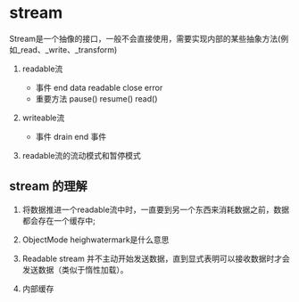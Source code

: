 # stream

Stream是一个抽像的接口，一般不会直接使用，需要实现内部的某些抽象方法(例如_read、_write、_transform)

1. readable流

    - 事件      end data readable close error
    - 重要方法   pause()  resume()   read()

2. writeable流

    - 事件  drain  end 事件

3. readable流的流动模式和暂停模式

## stream 的理解

1. 将数据推进一个readable流中时，一直要到另一个东西来消耗数据之前，数据都会存在一个缓存中;

2.  ObjectMode   heighwatermark是什么意思

3. Readable stream 并不主动开始发送数据，直到显式表明可以接收数据时才会发送数据（类似于惰性加载）。

4. 内部缓存  





